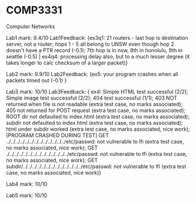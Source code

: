 # COMP3331
Computer Networks


Lab1 mark: 9.4/10
Lab1Feedback: {ex3q1: 21 routers - last hop is destination server, not a router; hops 1 - 5 all belong to UNSW even though hop 2 doesn't have a PTR record (-0.1); 7th hop is in nsw, 8th in honolulu, 9th in seattle (-0.5) | ex4q4: processing delay also, but to a much lesser degree (it takes longer to calc checksum of a larger packet)}

Lab2 mark: 9.9/10
Lab2Feedback: {ex5: your program crashes when all packets timed out (-0.1) }

Lab3 mark: 10/10
Lab3Feedback: 	{ ex4: Simple HTML test successful (2/2); Simple image test successful (2/2); 404 test successful (1/1); 403 NOT returned when file is not readable (extra test case, no marks associated); 405 not returned for POST request (extra test case, no marks associated); ROOT dir not defaulted to index.html (extra test case, no marks associated); subdir not defaulted to index.html (extra test case, no marks associated); html under subdir worked (extra test case, no marks associated, nice work); [PROGRAM CRASHED DURING TEST] GET ../../../../../../../../../../../../../etc/passwd: not vulnerable to lfi (extra test case, no marks associated, nice work); GET ./../../../../../../../../../../../../../etc/passwd: not vulnerable to lfi (extra test case, no marks associated, nice work); GET subdir/../../../../../../../../../../../../../etc/passwd: not vulnerable to lfi (extra test case, no marks associated, nice work)} 

Lab4 mark: 10/10

Lab5 mark: 10/10
